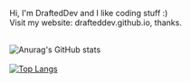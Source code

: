 Hi, I'm DraftedDev and I like coding stuff :)	            <br>           	                                                                                                          Visit my website: drafteddev.github.io, thanks.          <br><br>

![Anurag's GitHub stats](https://github-readme-stats.vercel.app/api?username=DraftedDev&show_icons=true&theme=graywhite)
<br><br>
[![Top Langs](https://github-readme-stats.vercel.app/api/top-langs/?username=DraftedDev)](https://github.com/anuraghazra/github-readme-stats)
